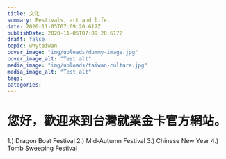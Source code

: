 ```yaml
---
title: 文化
summary: Festivals, art and life.
date: 2020-11-05T07:09:20.617Z
publishDate: 2020-11-05T07:09:20.617Z
draft: false
topic: whytaiwan
cover_image: "img/uploads/dummy-image.jpg"
cover_image_alt: "Test alt"
media_image: "img/uploads/taiwan-culture.jpg"
media_image_alt: "Test alt"
tags:
categories:
---
```


# 您好，歡迎來到台灣就業金卡官方網站。

1.) Dragon Boat Festival
2.) Mid-Autumn Festival
3.) Chinese New Year
4.) Tomb Sweeping Festival
